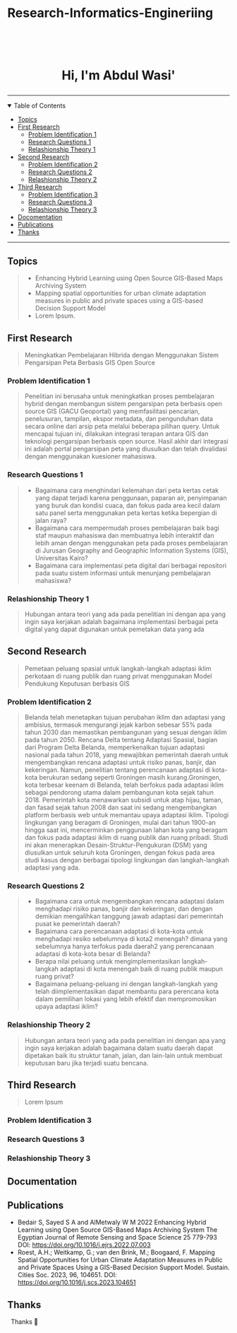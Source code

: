 # Research-Informatics-Engineriing

<h1 align="center">
  <br>
  <a href="https://github.com/abdwasidev"></a>
  <br>
  Hi, I'm Abdul Wasi'
  <br>
  <p align="center">
<!--     This is My Research -->
  </p>
</h1>

---

<details open="open">
<summary>Table of Contents</summary>

- [Topics](#topics)
- [First Research](#first-research)
  - [Problem Identification 1](#problem-identification-1)
  - [Research Questions 1](#research-questions-1)
  - [Relashionship Theory 1](#relashionship-theory-1)
- [Second Research](#second-research)
  - [Problem Identification 2](#problem-identification-2)
  - [Research Questions 2](#research-questions-2)
  - [Relashionship Theory 2](#relashionship-theory-2)
- [Third Research](#third-research)
  - [Problem Identification 3](#problem-identification-3)
  - [Research Questions 3](#research-questions-3)
  - [Relashionship Theory 3](#relashionship-theory-3)
- [Docomentation](#docomentation)
- [Publications](#publications)
- [Thanks](#thanks)

</details>

---

## Topics

> - Enhancing Hybrid Learning using Open Source GIS-Based Maps Archiving System
> - Mapping spatial opportunities for urban climate adaptation measures in public and private spaces using a GIS-based Decision Support Model
> - Lorem Ipsum.

## First Research
> Meningkatkan Pembelajaran Hibrida dengan Menggunakan Sistem Pengarsipan Peta Berbasis GIS Open Source

### Problem Identification 1
> Penelitian ini berusaha untuk meningkatkan proses pembelajaran hybrid dengan membangun sistem pengarsipan peta berbasis open source GIS (GACU Geoportal) yang memfasilitasi pencarian, penelusuran, tampilan, ekspor metadata, dan pengunduhan data secara online dari arsip peta melalui beberapa pilihan query. Untuk mencapai tujuan ini, dilakukan integrasi terapan antara GIS dan teknologi pengarsipan berbasis open source. Hasil akhir dari integrasi ini adalah portal pengarsipan peta yang diusulkan dan telah divalidasi dengan menggunakan kuesioner mahasiswa. 

### Research Questions 1
> - Bagaimana cara menghindari kelemahan dari peta kertas cetak yang dapat terjadi karena penggunaan, paparan air, penyimpanan yang buruk dan kondisi cuaca, dan fokus pada area kecil dalam satu panel serta menggunakan peta kertas ketika bepergian di jalan raya?
> - Bagaimana cara mempermudah proses pembelajaran baik bagi staf maupun mahasiswa dan membuatnya lebih interaktif dan lebih aman  dengan menggunakan peta pada proses pembelajaran di Jurusan Geography and Geographic Information Systems (GIS), Universitas Kairo?
> - Bagaimana cara implementasi peta digital dari berbagai repositori pada suatu sistem informasi untuk menunjang pembelajaran mahasiswa?

### Relashionship Theory 1
> Hubungan antara teori yang ada pada penelitian ini dengan apa yang ingin saya kerjakan adalah bagaimana implementasi berbagai peta digital yang dapat digunakan untuk pemetakan data yang ada

## Second Research
> Pemetaan peluang spasial untuk langkah-langkah adaptasi iklim perkotaan di ruang publik dan ruang privat menggunakan Model Pendukung Keputusan berbasis GIS

### Problem Identification 2
> Belanda telah menetapkan tujuan perubahan iklim dan adaptasi yang ambisius, termasuk mengurangi jejak karbon sebesar 55% pada tahun 2030 dan memastikan pembangunan yang sesuai dengan iklim pada tahun 2050. Rencana Delta tentang Adaptasi Spasial, bagian dari Program Delta Belanda, memperkenalkan tujuan adaptasi nasional pada tahun 2018, yang mewajibkan pemerintah daerah untuk mengembangkan rencana adaptasi untuk risiko panas, banjir, dan kekeringan. Namun, penelitian tentang perencanaan adaptasi di kota-kota berukuran sedang seperti Groningen masih kurang.Groningen, kota terbesar keenam di Belanda, telah berfokus pada adaptasi iklim sebagai pendorong utama dalam pembangunan kota sejak tahun 2018. Pemerintah kota menawarkan subsidi untuk atap hijau, taman, dan fasad sejak tahun 2008 dan saat ini sedang mengembangkan platform berbasis web untuk memantau upaya adaptasi iklim. Tipologi lingkungan yang beragam di Groningen, mulai dari tahun 1900-an hingga saat ini, mencerminkan penggunaan lahan kota yang beragam dan fokus pada adaptasi iklim di ruang publik dan ruang pribadi. Studi ini akan menerapkan Desain-Struktur-Pengukuran (DSM) yang diusulkan untuk seluruh kota Groningen, dengan fokus pada area studi kasus dengan berbagai tipologi lingkungan dan langkah-langkah adaptasi yang ada.

### Research Questions 2
> - Bagaimana cara untuk mengembangkan rencana adaptasi dalam menghadapi risiko panas, banjir dan kekeringan, dan dengan demikian mengalihkan tanggung jawab adaptasi dari pemerintah pusat ke pemerintah daerah?
> - Bagaimana cara perencanaan adaptasi di kota-kota untuk menghadapi resiko sebelumnya di kota2 menengah? dimana yang sebelumnya hanya terfokus pada daerah2 yang perencanaan adaptasi di kota-kota besar di Belanda?
> - Berapa nilai peluang untuk mengimplementasikan langkah-langkah adaptasi di kota menengah baik di ruang publik maupun ruang privat?
> - Bagaimana peluang-peluang ini dengan langkah-langkah yang telah diimplementasikan dapat membantu para perencana kota dalam pemilihan lokasi yang lebih efektif dan mempromosikan upaya adaptasi iklim?

### Relashionship Theory 2
> Hubungan antara teori yang ada pada penelitian ini dengan apa yang ingin saya kerjakan adalah bagaimana dalam suatu daerah dapat dipetakan baik itu struktur tanah, jalan, dan lain-lain untuk membuat keputusan baru jika terjadi suatu bencana.  

## Third Research
> Lorem Ipsum

### Problem Identification 3
### Research Questions 3
### Relashionship Theory 3

## Documentation
## Publications
- Bedair S, Sayed S A and AlMetwaly W M 2022 Enhancing Hybrid Learning using Open Source GIS-Based Maps Archiving System The Egyptian Journal of Remote Sensing and Space Science 25 779-793 DOI: https://doi.org/10.1016/j.ejrs.2022.07.003
- Roest, A.H.; Weitkamp, G.; van den Brink, M.; Boogaard, F. Mapping Spatial Opportunities for Urban Climate Adaptation Measures in Public and Private Spaces Using a GIS-Based Decision Support Model. Sustain. Cities Soc. 2023, 96, 104651. DOI: https://doi.org/10.1016/j.scs.2023.104651

## Thanks
&nbsp; Thanks 🙏
